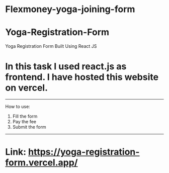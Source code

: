 # Flexmoney-yoga-joining-form
# Yoga-Registration-Form
 Yoga Registration Form Built Using React JS
# In this task I used react.js as frontend. I have hosted this website on vercel.
---
How to use:
 1. Fill the form
 2. Pay the fee
 3. Submit the form
--- 
# Link:  https://yoga-registration-form.vercel.app/
